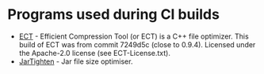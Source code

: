 # Programs used during CI builds

- [ECT](https://github.com/fhanau/Efficient-Compression-Tool) - Efficient Compression Tool (or ECT) is a C++ file optimizer. This build of ECT was from commit 7249d5c (close to 0.9.4). Licensed under the Apache-2.0 license (see ECT-License.txt).
- [JarTighten](https://github.com/NeRdTheNed/JarTighten) - Jar file size optimiser.
